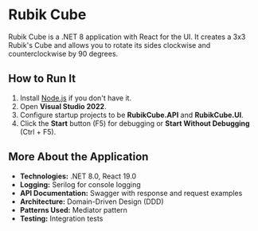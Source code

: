 # Rubik Cube

Rubik Cube is a .NET 8 application with React for the UI. It creates a 3x3 Rubik's Cube and allows you to rotate its sides clockwise and counterclockwise by 90 degrees.

## How to Run It

1. Install [Node.js](https://nodejs.org/en/download) if you don't have it.
2. Open **Visual Studio 2022**.
3. Configure startup projects to be **RubikCube.API** and **RubikCube.UI**.
4. Click the **Start** button (F5) for debugging or **Start Without Debugging** (Ctrl + F5).

## More About the Application

- **Technologies:** .NET 8.0, React 19.0
- **Logging:** Serilog for console logging
- **API Documentation:** Swagger with response and request examples
- **Architecture:** Domain-Driven Design (DDD)
- **Patterns Used:** Mediator pattern
- **Testing:** Integration tests
